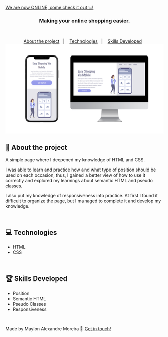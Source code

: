 [We are now ONLINE, come check it out 💥!](https://use-origin.netlify.app/) 
<br>

<h3 align="center">
  Making your online shopping easier.
</h3>

<br>

<p align="center">
 <a href="#dart-about-the-project">About the project</a>&nbsp;&nbsp;&nbsp;|&nbsp;&nbsp;&nbsp;
 <a href="#computer-technologies">Technologies</a>&nbsp;&nbsp;&nbsp;|&nbsp;&nbsp;&nbsp;
 <a href="#trophy-skills-developed">Skills Developed</a>&nbsp;&nbsp;&nbsp;

<br>

<img src="https://raw.githubusercontent.com/MaylonDev/projeto-easy-shopping/e78dfbbdf145dedacfdd234b447e46cc132cab58/assets/Mockups%20-%20Shopping.png" alt="Mockups"/>

<br>

## :dart: About the project

A simple page where I deepened my knowledge of HTML and CSS. 

I was able to learn and practice how and what type of position should be used on each occasion, thus, I gained a better view of how to use it correctly and explored my learnings about semantic HTML and pseudo classes.

I also put my knowledge of responsiveness into practice. At first I found it difficult to organize the page, but I managed to complete it and develop my knowledge.

<br>

## :computer: Technologies
- HTML
- CSS

<br>

## :trophy: Skills Developed
- Position
- Semantic HTML
- Pseudo Classes
- Responsiveness

<br>

Made by Maylon Alexandre Moreira :wave: [Get in touch!](https://www.linkedin.com/in/maylon-alexandre-moreira-7328412b1/)
